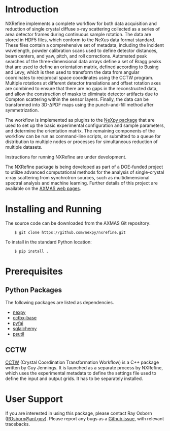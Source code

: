 Introduction
============
NXRefine implements a complete workflow for both data acquisition and 
reduction of single crystal diffuse x-ray scattering collected as a 
series of area detector frames during continuous sample rotation. The
data are stored in HDF5 files, which conform to the NeXus data format
standard. These files contain a comprehensive set of metadata, including
the incident wavelength, powder calibration scans used to define 
detector distances, beam centers, and yaw, pitch, and roll corrections. 
Automated peak searches of the three-dimensional data arrays define 
a set of Bragg peaks that are used to define an orientation matrix, 
defined according to Busing and Levy, which is then used to transform
the data from angular coordinates to reciprocal space coordinates using
the CCTW program. Multiple rotations at different detector translations
and offset rotation axes are combined to ensure that there are no gaps 
in the reconstructed data, and allow the construction of masks to 
eliminate detector artifacts due to Compton scattering within the 
sensor layers. Finally, the data can be transformed into 3D-ΔPDF maps
using the punch-and-fill method after symmetrization. 

The workflow is implemented as plugins to the 
[NeXpy package](http://nexpy.github.io/nexpy) that are used to set up 
the basic experimental configuration and sample parameters, and 
determine the orientation matrix. The remaining components of the 
workflow can be run as command-line scripts, or submitted to a queue
for distribution to multiple nodes or processes for simultaneous 
reduction of multiple datasets.

Instructions for running NXRefine are under development. 

The NXRefine package is being developed as part of a DOE-funded project
to utilize advanced computational methods for the analysis of 
single-crystal x-ray scattering from synchrotron sources, such as 
multidimensional spectral analysis and machine learning. Further details
of this project are available on the 
[AXMAS web pages](https://cels.anl.gov/axmas).

Installing and Running
======================
The source code can be downloaded from the AXMAS Git repository:

```
    $ git clone https://github.com/nexpy/nxrefine.git
```

To install in the standard Python location:

```
    $ pip install .
```
Prerequisites
=============
Python Packages
---------------
The following packages are listed as dependencies.

* [nexpy](https://github.com/nexpy/nexpy/)
* [cctbx-base](https://cci.lbl.gov/cctbx_docs/)
* [pyfai](https://pyfai.readthedocs.io/)
* [sqlalchemy](https://docs.sqlalchemy.org/)
* [psutil](https://psutil.readthedocs.io/)

CCTW
----
[CCTW](https://sourceforge.net/projects/cctw/) (Crystal Coordination 
Transformation Workflow) is a C++ package written by Guy Jennings. It
is launched as a separate process by NXRefine, which uses the 
experimental metadata to define the settings file used to define the 
input and output grids. It has to be separately installed.

User Support
============
If you are interested in using this package, please contact Ray Osborn 
(ROsborn@anl.gov). Please report any bugs as a 
[Github issue](https://github.com/nexpy/nxrefine/issues), with relevant 
tracebacks.
